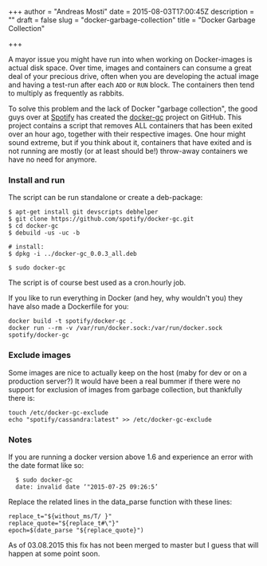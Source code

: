 +++
author = "Andreas Mosti"
date = 2015-08-03T17:00:45Z
description = ""
draft = false
slug = "docker-garbage-collection"
title = "Docker Garbage Collection"

+++



A mayor issue you might have run into when working on Docker-images is actual disk space. Over time, images and containers can consume a great deal of your precious drive, often when you are developing the actual image and having a test-run after each `ADD` or `RUN` block. The containers then tend to multiply as frequently as rabbits.

To solve this problem and the lack of Docker "garbage collection", the good guys over at [Spotify](https://spotify.com) has created the [docker-gc](https://github.com/spotify/docker-gc) project on GitHub. This project contains a script that removes ALL containers that has been exited over an hour ago, together with their respective images. One hour might sound extreme, but if you think about it, containers that have exited and is not running are mostly (or at least should be!) throw-away containers we have no need for anymore.

### Install and run
The script can be run standalone or create a deb-package:

    $ apt-get install git devscripts debhelper
    $ git clone https://github.com/spotify/docker-gc.git
    $ cd docker-gc
    $ debuild -us -uc -b

    # install:
    $ dpkg -i ../docker-gc_0.0.3_all.deb

    $ sudo docker-gc

The script is of course best used as a cron.hourly job.

If you like to run everything in Docker (and hey, why wouldn't you) they have also made a Dockerfile for you:

    docker build -t spotify/docker-gc .
    docker run --rm -v /var/run/docker.sock:/var/run/docker.sock spotify/docker-gc

### Exclude images

Some images are nice to actually keep on the host (maby for dev or on a production server?)
It would have been a real bummer if there were no support for exclusion of images from garbage collection, but thankfully there is:

    touch /etc/docker-gc-exclude
    echo "spotify/cassandra:latest" >> /etc/docker-gc-exclude


### Notes
If you are running a docker version above 1.6 and experience an error with the date format like so:

      $ sudo docker-gc
      date: invalid date ‘"2015-07-25 09:26:5’
Replace the related lines in the data_parse function with these lines:

    replace_t="${without_ms/T/ }"
    replace_quote="${replace_t#\"}"
    epoch=$(date_parse "${replace_quote}")
As of 03.08.2015 this fix has not been merged to master but I guess that will happen at some point soon.
